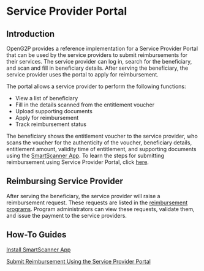 # Service Provider Portal

## Introduction

OpenG2P provides a reference implementation for a Service Provider Portal that can be used by the service providers to submit reimbursements for their services. The service provider can log in, search for the beneficiary, and scan and fill in beneficiary details. After serving the beneficiary, the service provider uses the portal to apply for reimbursement.

The portal allows a service provider to perform the following functions:

* View a list of beneficiary
* Fill in the details scanned from the entitlement voucher
* Upload supporting documents
* Apply for reimbursement
* Track reimbursement status

The beneficiary shows the entitlement voucher to the service provider, who scans the voucher for the authenticity of the voucher, beneficiary details, entitlement amount, validity time of entitlement, and supporting documents using the [SmartScanner App](../../guides/user-guides/install-smartscanner-app.md). To learn the steps for submitting reimbursement using Service Provider Portal, click [here](../../guides/user-guides/submit-reimbursement-using-the-service-provider-portal.md).

## Reimbursing Service Provider

After serving the beneficiary, the service provider will raise a reimbursement request. These requests are listed in the [reimbursement programs](./). Program administrators can view these requests, validate them, and issue the payment to the service providers.

## How-To Guides

[Install SmartScanner App](../../guides/user-guides/install-smartscanner-app.md)

[Submit Reimbursement Using the Service Provider Portal](../../guides/user-guides/submit-reimbursement-using-the-service-provider-portal.md)
